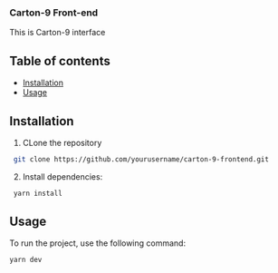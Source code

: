 ### Carton-9 Front-end

This is Carton-9 interface

## Table of contents

- [Installation](#installation)
- [Usage](#usage)

## Installation

1. CLone the repository

```bash
 git clone https://github.com/yourusername/carton-9-frontend.git
```

2. Install dependencies:

```bash
 yarn install
```

## Usage

To run the project, use the following command:

```bash
yarn dev
```
